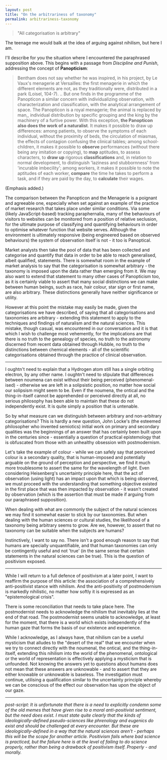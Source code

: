 ```yaml
---
layout: post
title: "On the arbitrariness of taxonomy"
permalink: arbitrariness-taxonomy
---
```


> "All categorisation is arbitrary"

The teenage me would balk at the idea of arguing against nihilism, but here I am.

I'll describe for you the situation where I encountered the paraphrased supposition above. This begins with a passage from *Discipline and Punish*, addressing the concept of **Panopticism**:

> Bentham does not say whether he was inspired, in his project, by Le Vaux's menagerie at Versailles: the first menagerie in which the different elements are not, as they traditionally were, distributed in a park (Loisel, 104-7). .. But one finds in the programme of the Panopticon a similar concern with individualizing observation, with characterization and classification, with the analytical arrangement of space. The Panopticon is a royal menagerie; the animal is replaced by man,, individual distribution by specific grouping and the king by the machinery of a furtive power. With this exception, **the Panopticon also does the work of a naturalist**. It makes it possible to draw up differences: among patients, to observe the symptoms of each individual, without the proximity of beds, the circulation of miasmas, the effects of contagion confusing the clinical tables; among school-children, it makes it possible to **observe** performances (without there being any imitation or copying), to **map** aptitudes, to assess characters, to **draw up** rigorous **classifications** and, in relation to normal development, to distinguish 'laziness and stubbornness' from 'incurable imbecility'; among workers, it makes it possible to note the aptitudes of each worker, **compare** the time he takes to perform a task, and if they are paid by the day, to **calculate** their wages.

(Emphasis added.)

The comparison between the Panopticon and the Menagerie is a poignant and agreeable one, especially when set against an example of the practice of market research that takes place under similar conditions. Via some (likely JavaScript-based) tracking paraphernalia, many of the behaviours of visitors to websites can be monitored from a position of relative seclusion, for the ultimate purpose of classifying and quantifying behaviours in order to optimise whatever function that website serves. Although the environment is ultimately responsive (being engineered based on observed behaviours) the system of observation itself is not - it too is Panoptical.

Market analysts then take the pool of data that has been collected and categorise and quantify that data in order to be able to reach generalised, albeit qualified, statements. There is somewhat room in the example of market analysis to say that the categorisation is somewhat arbitrary - the taxonomy is imposed upon the data rather than emerging from it. We may also want to extend that statement to many other cases of Panopticism too, as it is certainly viable to assert that many social distinctions we can make between human beings, such as race, hair colour, star sign or first name, are also arbitrary. These distinctions generally have neither significance or utility.

However at this point the mistake may easily be made, given the categorisations we have described, of saying that all categorisations and taxonomies are arbitrary - extending this statement to apply to the techniques and findings of naturalism and the natural sciences. This mistake, though casual, was encountered in our conversation and it is that which I wish to challenge most vehemently, for the implications are that there is no truth to the genealogy of species, no truth to the astronomy discerned from recent data obtained through Hubble, no truth to the distinctions between chemical elements - all of the scientific categorisations obtained through the practice of clinical observation.

<hr>

I oughtn't need to explain that a Hydrogen atom still has a single orbiting electron, by any other name. I oughtn't need to stipulate that differences between noumena can exist without their being perceived (phenomenal-ised) - otherwise we are left in a solipsistic position, no matter how social our solipsism might seem to be. Even if the noumena, the ontical and the thing-in-itself cannot be apprehended or perceived directly at all, no serious philosophy has been able to maintain that these do not independently exist. It is quite simply a position that is untenable.

So by what measure can we distinguish between arbitrary and non-arbitrary categorisations? This is hardly a new question, John Locke's (the esteemed philosopher who invented semiotics) initial work on primary and secondary qualities was the beginnings of an answer that has certainly been built upon in the centuries since - essentially a question of practical epistemology that is obfuscated from those with an unhealthy obsession with postmodernism.

Let's take the example of colour - while we can safely say that perceived colour is a secondary quality, that is human-imposed and potentially arguable on the ground of perception and perspective, we find it much more troublesome to assert the same for the wavelength of light. Even considering Heisenberg's uncertainty principle here, that the act of observation (using light) has an impact upon that which is being observed, we must proceed with the understanding that something objective existed in the first place that was then impacted by observation - it wasn't created by observation (which is the assertion that must be made if arguing from our paraphrased supposition).

When dealing with what are commonly the subject of the natural sciences we may find it somewhat easier to stick by our taxonomies. But when dealing with the human sciences or cultural studies, the likelihood of a taxonomy being arbitrary seems to grow. Are we, however, to assert that no taxonomy can be suitable when the subjects are humans?

Instinctively, I want to say no. There isn't a good enough reason to say that humans are specially unquantifiable, and that human taxonomies can only be contingently useful and not 'true' (in the same sense that certain statements in the natural sciences can be true). This is the question of positivism exposed.

<hr>

While I will return to a full defence of positivism at a later point, I want to reaffirm the purpose of this article: the association of a comprehensively anti-positivist stance with nihilism. And the anti-positivity of postmodernism is markedly nihilistic, no matter how softly it is expressed as an "epistemological crisis".

There is some reconciliation that needs to take place here. The postmodernist needs to acknowledge the nihilism that inevitably lies at the end of that road. The postmodernist seems unable to acknowledge, at least for the moment, that there is a world which exists independently of the human gaze that forms the basis of our existence and experience.

While I acknowledge, as I always have, that nihilism can be a useful mysticism that alludes to the "desert of the real" that we encounter when we try to connect directly with the noumenal, the ontical, and the thing-in-itself, extending this nihilism into the world of the phenomenal, ontological or the world of representation is effectively applying a mysticism that is unfounded. Not knowing the answers yet to questions about humans does not mean that these answers are unknowable - and to assert that they are either knowable or unknowable is baseless. The investigation must continue, utilising a qualification similar to the uncertainty principle whereby we can be conscious of the effect our observation has upon the object of our gaze.

<hr>

*post-script: It is unfortunate that there is a need to explicitly condemn some of the old memes that have given rise to a moral anti-positivist sentiment, but the need does exist. I must state quite clearly that the kinds of ideologically-defined pseudo-sciences like phrenology and eugenics do exist and should be challenged at every encounter. But these are ideologically-defined in a way that the natural sciences aren't - perhaps this will be the scope for another article. Positivism fails where bad science is practiced, but the failure here is at the level of failing to do science properly, rather than being a drawback of positivism itself. Properly - and morally.*